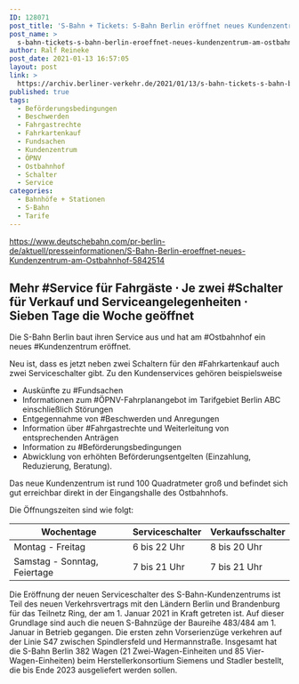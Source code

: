 ```yaml
---
ID: 128071
post_title: 'S-Bahn + Tickets: S-Bahn Berlin eröffnet neues Kundenzentrum am Ostbahnhof Mehr Service für Fahrgäste, aus DB'
post_name: >
  s-bahn-tickets-s-bahn-berlin-eroeffnet-neues-kundenzentrum-am-ostbahnhof-mehr-service-fuer-fahrgaeste-aus-db
author: Ralf Reineke
post_date: 2021-01-13 16:57:05
layout: post
link: >
  https://archiv.berliner-verkehr.de/2021/01/13/s-bahn-tickets-s-bahn-berlin-eroeffnet-neues-kundenzentrum-am-ostbahnhof-mehr-service-fuer-fahrgaeste-aus-db/
published: true
tags:
  - Beförderungsbedingungen
  - Beschwerden
  - Fahrgastrechte
  - Fahrkartenkauf
  - Fundsachen
  - Kundenzentrum
  - ÖPNV
  - Ostbahnhof
  - Schalter
  - Service
categories:
  - Bahnhöfe + Stationen
  - S-Bahn
  - Tarife
---
```

https://www.deutschebahn.com/pr-berlin-de/aktuell/presseinformationen/S-Bahn-Berlin-eroeffnet-neues-Kundenzentrum-am-Ostbahnhof-5842514
<h2>Mehr #Service für Fahrgäste ⋅ Je zwei #Schalter für Verkauf und Serviceangelegenheiten ⋅ Sieben Tage die Woche geöffnet</h2>
Die S-Bahn Berlin baut ihren Service aus und hat am #Ostbahnhof ein neues #Kundenzentrum eröffnet.

Neu ist, dass es jetzt neben zwei Schaltern für den #Fahrkartenkauf auch zwei Serviceschalter gibt. Zu den Kundenservices gehören beispielsweise
<ul class="rte--list">
 	<li>Auskünfte zu #Fundsachen</li>
 	<li>Informationen zum #ÖPNV-Fahrplanangebot im Tarifgebiet Berlin ABC einschließlich Störungen</li>
 	<li>Entgegennahme von #Beschwerden und Anregungen</li>
 	<li>Information über #Fahrgastrechte und Weiterleitung von entsprechenden Anträgen</li>
 	<li>Information zu #Beförderungsbedingungen</li>
 	<li>Abwicklung von erhöhten Beförderungsentgelten (Einzahlung, Reduzierung, Beratung).</li>
</ul>
Das neue Kundenzentrum ist rund 100 Quadratmeter groß und befindet sich gut erreichbar direkt in der Eingangshalle des Ostbahnhofs.

Die Öffnungszeiten sind wie folgt:
<div class="table-responsive">
<table class="table table-striped MsoTable15Grid1LightAccent2">
<thead>
<tr>
<th>Wochentage</th>
<th>Serviceschalter</th>
<th>Verkaufsschalter</th>
</tr>
</thead>
<tbody>
<tr>
<td>Montag - Freitag</td>
<td>6 bis 22 Uhr</td>
<td>8 bis 20 Uhr</td>
</tr>
<tr>
<td>Samstag - Sonntag, Feiertage</td>
<td>7 bis 21 Uhr</td>
<td>7 bis 21 Uhr</td>
</tr>
</tbody>
</table>
</div>
Die Eröffnung der neuen Serviceschalter des S-Bahn-Kundenzentrums ist Teil des neuen Verkehrsvertrags mit den Ländern Berlin und Brandenburg für das Teilnetz Ring, der am 1. Januar 2021 in Kraft getreten ist. Auf dieser Grundlage sind auch die neuen S-Bahnzüge der Baureihe 483/484 am 1. Januar in Betrieb gegangen. Die ersten zehn Vorserienzüge verkehren auf der Linie S47 zwischen Spindlersfeld und Hermannstraße. Insgesamt hat die S-Bahn Berlin 382 Wagen (21 Zwei-Wagen-Einheiten und 85 Vier-Wagen-Einheiten) beim Herstellerkonsortium Siemens und Stadler bestellt, die bis Ende 2023 ausgeliefert werden sollen.